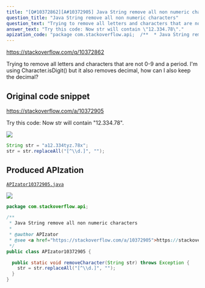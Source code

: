 ```yaml
---
title: "[Q#10372862][A#10372905] Java String remove all non numeric characters"
question_title: "Java String remove all non numeric characters"
question_text: "Trying to remove all letters and characters that are not 0-9 and a period.  I'm using Character.isDigit() but it also removes decimal, how can I also keep the decimal?"
answer_text: "Try this code: Now str will contain \"12.334.78\"."
apization_code: "package com.stackoverflow.api;  /**  * Java String remove all non numeric characters  *  * @author APIzator  * @see <a href=\"https://stackoverflow.com/a/10372905\">https://stackoverflow.com/a/10372905</a>  */ public class APIzator10372905 {    public static void removeCharacter(String str) throws Exception {     str = str.replaceAll(\"[^\\\\d.]\", \"\");   } }"
---
```


https://stackoverflow.com/q/10372862

Trying to remove all letters and characters that are not 0-9 and a period.  I&#x27;m using Character.isDigit() but it also removes decimal, how can I also keep the decimal?



## Original code snippet

https://stackoverflow.com/a/10372905

Try this code:
Now str will contain &quot;12.334.78&quot;.

<div class="code-logo"><img src="/stackoverflow.png" /></div>

```java
String str = "a12.334tyz.78x";
str = str.replaceAll("[^\\d.]", "");
```

## Produced APIzation

[`APIzator10372905.java`](https://github.com/pasqualesalza/apization/raw/main/data/search/APIzator10372905.java)

<div class="code-logo"><img src="/apizator.png" /></div>

```java
package com.stackoverflow.api;

/**
 * Java String remove all non numeric characters
 *
 * @author APIzator
 * @see <a href="https://stackoverflow.com/a/10372905">https://stackoverflow.com/a/10372905</a>
 */
public class APIzator10372905 {

  public static void removeCharacter(String str) throws Exception {
    str = str.replaceAll("[^\\d.]", "");
  }
}

```